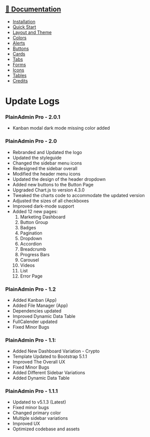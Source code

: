 ## [📄 Documentation](https://plainadmin.com/docs/)
- [Installation](https://plainadmin.com/docs/#installation)
- [Quick Start](https://plainadmin.com/docs/#quick-start)
- [Layout and Theme](https://plainadmin.com/docs/#layout-theme)
- [Colors](https://plainadmin.com/docs/#colors)
- [Alerts](https://plainadmin.com/docs/#alerts)
- [Buttons](https://plainadmin.com/docs/#buttons)
- [Cards](https://plainadmin.com/docs/#cards)
- [Tabs](https://plainadmin.com/docs/#tabs)
- [Forms](https://plainadmin.com/docs/#forms)
- [Icons](https://plainadmin.com/docs/#icons)
- [Tables](https://plainadmin.com/docs/#tables)
- [Credits](https://plainadmin.com/docs/#credits)


# Update Logs

### PlainAdmin Pro - 2.0.1
- Kanban modal dark mode missing color added

### PlainAdmin Pro - 2.0
- Rebranded and Updated the logo
- Updated the styleguide
- Changed the sidebar menu icons
- Redesigned the sidebar overall
- Modified the header menu icons
- Updated the design of the header dropdown
- Added new buttons to the Button Page
- Upgraded Chart.js to version 4.3.0
- Tweaked the charts code to accommodate the updated version
- Adjusted the sizes of all checkboxes
- Improved dark-mode support
- Added 12 new pages:
   1. Marketing Dashboard 
   2. Button Group 
   3. Badges
   4. Pagination
   5. Dropdown 
   6. Accordion 
   7. Breadcrumb 
   8. Progress Bars 
   9. Carousel 
   10. Videos 
   11. List
   12. Error Page

### PlainAdmin Pro - 1.2
- Added Kanban (App)
- Added File Manager (App)
- Dependencies updated
- Improved Dynamic Data Table
- FullCalender updated
- Fixed Minor Bugs

### PlainAdmin Pro - 1.1:
- Added New Dashboard Variation - Crypto
- Template Updated to Bootstrap 5.1.1
- Improved The Overall UX
- Fixed Minor Bugs
- Added Different Sidebar Variations
- Added Dynamic Data Table

### PlainAdmin Pro - 1.1.1
- Updated to v5.1.3 (Latest)
- Fixed minor bugs
- Changed primary color
- Multiple sidebar variations
- Improved UX
- Optimized codebase and assets
